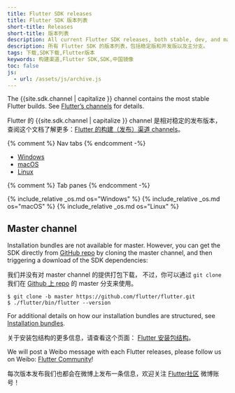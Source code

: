 ```yaml
---
title: Flutter SDK releases
title: Flutter SDK 版本列表
short-title: Releases
short-title: 版本列表
description: All current Flutter SDK releases, both stable, dev, and master.
description: 所有 Flutter SDK 的版本列表，包括稳定版和开发版以及主分支。
tags: 下载,SDK下载,Flutter版本
keywords: 构建渠道,Flutter SDK,SDK,中国镜像
toc: false
js:
  - url: /assets/js/archive.js
---
```


<style>
.scrollable-table {
  overflow-y: scroll;
  max-height: 20rem;
}
</style>

The {{site.sdk.channel | capitalize }} channel contains the
most stable Flutter builds. See [Flutter’s channels][] for details.

Flutter 的 {{site.sdk.channel | capitalize }} channel 是相对稳定的发布版本，
查阅这个文档了解更多：[Flutter 的构建（发布）渠道 channels][Flutter’s channels]。

{% comment %} Nav tabs {% endcomment -%}
<ul class="nav nav-tabs" id="editor-setup" role="tablist">
  <li class="nav-item">
    <a class="nav-link active" id="windows-tab" href="#windows" role="tab" aria-controls="windows" aria-selected="true">Windows</a>
  </li>
  <li class="nav-item">
    <a class="nav-link" id="macos-tab" href="#macos" role="tab" aria-controls="macos" aria-selected="false">macOS</a>
  </li>
  <li class="nav-item">
    <a class="nav-link" id="linux-tab" href="#linux" role="tab" aria-controls="linux" aria-selected="false">Linux</a>
  </li>
</ul>

{% comment %} Tab panes {% endcomment -%}
<div id="sdk-archives" class="tab-content">
{% include_relative _os.md os="Windows" %}
{% include_relative _os.md os="macOS" %}
{% include_relative _os.md os="Linux" %}
</div>

## Master channel

Installation bundles are not available for master.
However, you can get the SDK directly from
[GitHub repo][] by cloning the master channel,
and then triggering a download of the SDK dependencies:

我们并没有对 master channel 的提供打包下载，
不过，你可以通过 `git clone` 我们在 
[Github 上 repo]({{site.repo.flutter}}) 的 master 分支来使用。

```terminal
$ git clone -b master https://github.com/flutter/flutter.git
$ ./flutter/bin/flutter --version
```

For additional details on how our installation bundles are structured,
see [Installation bundles][].

关于安装包结构的更多信息，请查看这个页面：
[Flutter 安装包结构][Installation bundles]。

We will post a Weibo message with each Flutter releases,
please follow us on Weibo: [Flutter Community](https://weibo.com/u/6723427904)!

每次版本发布我们也都会在微博上发布一条信息，欢迎关注
[Flutter社区](https://weibo.com/u/6723427904) 微博账号！

[Flutter Spring 2020 Update]: {{site.flutter-medium}}/flutter-spring-2020-update-f723d898d7af
[Flutter’s channels]: {{site.repo.flutter}}/wiki/Flutter-build-release-channels
[Installation bundles]: {{site.repo.flutter}}/wiki/Flutter-Installation-Bundles
[GitHub repo]: {{site.repo.flutter}}
[Installation bundles]: {{site.repo.flutter}}/wiki/Flutter-Installation-Bundles
